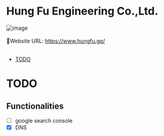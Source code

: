 # Hung Fu Engineering Co.,Ltd.
![image](https://user-images.githubusercontent.com/95430501/209788781-b8066a3c-c6da-4775-b5da-d33c9aa7850a.png)
<br/>
<br/>
🔗Website URL: https://www.hungfu.gq/
<br/>
<br/>
- [TODO](#todo)

# TODO
## Functionalities

-   [ ] google search console
-   [x] DNS
